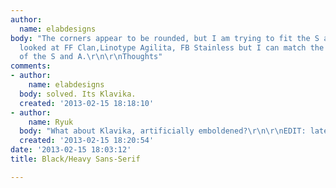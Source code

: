 ```yaml
---
author:
  name: elabdesigns
body: "The corners appear to be rounded, but I am trying to fit the S and A.\r\n\r\nI
  looked at FF Clan,Linotype Agilita, FB Stainless but I can match the width and height
  of the S and A.\r\n\r\nThoughts"
comments:
- author:
    name: elabdesigns
  body: solved. Its Klavika.
  created: '2013-02-15 18:18:10'
- author:
    name: Ryuk
  body: "What about Klavika, artificially emboldened?\r\n\r\nEDIT: late..."
  created: '2013-02-15 18:20:54'
date: '2013-02-15 18:03:12'
title: Black/Heavy Sans-Serif

---
```

